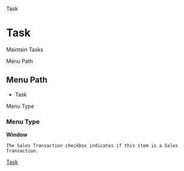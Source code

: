 
Task
# Task


Maintain Tasks

Menu Path
## Menu Path



- Task

Menu Type
### Menu Type

**Window**

```
The Sales Transaction checkbox indicates if this item is a Sales Transaction.
```

[Task](../../window-task.md)